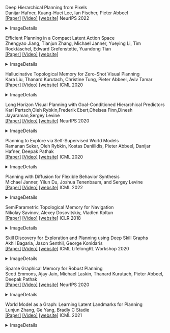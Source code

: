 Deep Hierarchical Planning from Pixels <br />
Danijar Hafner, Kuang-Huei Lee, Ian Fischer, Pieter Abbeel<br />
[[Paper]](https://arxiv.org/abs/2206.04114)  [[Video]](https://danijar.com/project/director/) [[website]](https://www.youtube.com/watch?v=xDUAOyXiRKQ) NeurIPS 2022<br />
<details>
<summary>ImageDetails</summary>
<img src='https://github.com/adityabantwal/BasicML/blob/main/PaperImages/DeepHierarchicalPlanningfromPixels/DeepHierarchicalPlanningfromPixels-F01.png' width=50%><br />
<img src='https://github.com/adityabantwal/BasicML/blob/main/PaperImages/DeepHierarchicalPlanningfromPixels/DeepHierarchicalPlanningfromPixels-F02.png' width=50%><br />
</details>

Efficient Planning in a Compact Latent Action Space <br />
Zhengyao Jiang, Tianjun Zhang, Michael Janner, Yueying Li, Tim Rocktäschel, Edward Grefenstette, Yuandong Tian<br />
[[Paper]](https://arxiv.org/abs/2208.10291)  [[Video]](https://sites.google.com/view/latentplan) [[website]]() <br />
<details>
<summary>ImageDetails</summary>
<img src='https://github.com/adityabantwal/BasicML/blob/main/PaperImages/EfficientPlanninginaCompactLatentActionSpace/EfficientPlanninginaCompactLatentActionSpace-F01.png' width=50%><br />
<img src='https://github.com/adityabantwal/BasicML/blob/main/PaperImages/EfficientPlanninginaCompactLatentActionSpace/EfficientPlanninginaCompactLatentActionSpace-F02.png' width=50%><br />
</details>

Hallucinative Topological Memory for Zero-Shot Visual Planning <br />
Kara Liu, Thanard Kurutach, Christine Tung, Pieter Abbeel, Aviv Tamar<br />
[[Paper]](https://arxiv.org/abs/2002.12336)  [[Video]](https://github.com/thanard/hallucinative-topological-memory) [[website]](https://www.youtube.com/watch?v=SQS7XjcrXtI) ICML 2020<br />
<details>
<summary>ImageDetails</summary>
<img src='https://github.com/adityabantwal/BasicML/blob/main/PaperImages/HallucinativeTopologicalMemoryforZero-ShotVisualPlanning/HallucinativeTopologicalMemoryforZero-ShotVisualPlanning-F01.png' width=50%><br />
<img src='https://github.com/adityabantwal/BasicML/blob/main/PaperImages/HallucinativeTopologicalMemoryforZero-ShotVisualPlanning/HallucinativeTopologicalMemoryforZero-ShotVisualPlanning-F02.png' width=50%><br />
</details>

Long Horizon Visual Planning with Goal-Conditioned Hierarchical Predictors <br />
Karl Pertsch,Oleh Rybkin,Frederik Ebert,Chelsea Finn,Dinesh Jayaraman,Sergey Levine<br />
[[Paper]](https://arxiv.org/abs/2006.13205)  [[Video]](https://orybkin.github.io/video-gcp/) [[website]](https://www.youtube.com/watch?v=bbIQepxyaVw) NeurIPS 2020<br />
<details>
<summary>ImageDetails</summary>
<img src='https://github.com/adityabantwal/BasicML/blob/main/PaperImages/LongHorizonVisualPlanningwithGoal-ConditionedHierarchicalPredictors/LongHorizonVisualPlanningwithGoal-ConditionedHierarchicalPredictors-F01.png' width=50%><br />
<img src='https://github.com/adityabantwal/BasicML/blob/main/PaperImages/LongHorizonVisualPlanningwithGoal-ConditionedHierarchicalPredictors/LongHorizonVisualPlanningwithGoal-ConditionedHierarchicalPredictors-F02.png' width=50%><br />
</details>

Planning to Explore via Self-Supervised World Models <br />
Ramanan Sekar, Oleh Rybkin, Kostas Daniilidis, Pieter Abbeel, Danijar Hafner, Deepak Pathak<br />
[[Paper]](https://arxiv.org/abs/2005.05960)  [[Video]](https://ramanans1.github.io/plan2explore/) [[website]](https://www.youtube.com/watch?v=gan79mAVfq8) ICML 2020<br />
<details>
<summary>ImageDetails</summary>
<img src='https://github.com/adityabantwal/BasicML/blob/main/PaperImages/PlanningtoExploreviaSelf-SupervisedWorldModels/PlanningtoExploreviaSelf-SupervisedWorldModels-F01.png' width=50%><br />
<img src='https://github.com/adityabantwal/BasicML/blob/main/PaperImages/PlanningtoExploreviaSelf-SupervisedWorldModels/PlanningtoExploreviaSelf-SupervisedWorldModels-F02.png' width=50%><br />
</details>

Planning with Diffusion for Flexible Behavior Synthesis <br />
Michael Janner, Yilun Du, Joshua Tenenbaum, and Sergey Levine<br />
[[Paper]](https://arxiv.org/abs/2205.09991)  [[Video]](https://diffusion-planning.github.io/) [[website]](https://drive.google.com/file/d/1JxCJcRfDSt1brpUJkgEGL3Li3-loxGug/view) ICML 2022<br />
<details>
<summary>ImageDetails</summary>
<img src='https://github.com/adityabantwal/BasicML/blob/main/PaperImages/PlanningwithDiffusionforFlexibleBehaviorSynthesis/PlanningwithDiffusionforFlexibleBehaviorSynthesis-F01.png' width=50%><br />
<img src='https://github.com/adityabantwal/BasicML/blob/main/PaperImages/PlanningwithDiffusionforFlexibleBehaviorSynthesis/PlanningwithDiffusionforFlexibleBehaviorSynthesis-F02.png' width=50%><br />
</details>

 SemiParametric Topological Memory for Navigation <br />
Nikolay Savinov, Alexey Dosovitskiy, Vladlen Koltun<br />
[[Paper]](https://arxiv.org/abs/1803.00653)  [[Video]](https://github.com/nsavinov/SPTM) [[website]](https://www.youtube.com/watch?v=PyQe7nsedkY) ICLR 2018<br />
<details>
<summary>ImageDetails</summary>
<img src='https://github.com/adityabantwal/BasicML/blob/main/PaperImages/SemiParametricTopologicalMemoryforNavigation/SemiParametricTopologicalMemoryforNavigation-F01.png' width=50%><br />
<img src='https://github.com/adityabantwal/BasicML/blob/main/PaperImages/SemiParametricTopologicalMemoryforNavigation/SemiParametricTopologicalMemoryforNavigation-F02.png' width=50%><br />
</details>

Skill Discovery for Exploration and Planning using Deep Skill Graphs <br />
Akhil Bagaria, Jason Senthil, George Konidaris <br />
[[Paper]](https://openreview.net/forum?id=-mvAo5hWNp)  [[Video]](https://sites.google.com/brown.edu/dsg/) [[website]](https://www.youtube.com/watch?v=KLjonDBiKx0) ICML LifelongRL Workshop 2020<br />
<details>
<summary>ImageDetails</summary>
<img src='https://github.com/adityabantwal/BasicML/blob/main/PaperImages/SkillDiscoveryforExplorationandPlanningusingDeepSkillGraphs/SkillDiscoveryforExplorationandPlanningusingDeepSkillGraphs-F01.png' width=50%><br />
<img src='https://github.com/adityabantwal/BasicML/blob/main/PaperImages/SkillDiscoveryforExplorationandPlanningusingDeepSkillGraphs/SkillDiscoveryforExplorationandPlanningusingDeepSkillGraphs-F02.png' width=50%><br />
</details>

Sparse Graphical Memory for Robust Planning <br />
Scott Emmons, Ajay Jain, Michael Laskin, Thanard Kurutach, Pieter Abbeel, Deepak Pathak<br />
[[Paper]](https://arxiv.org/abs/2003.06417)  [[Video]](https://mishalaskin.github.io/sgm/) [[website]](https://www.youtube.com/watch?v=n3F3i7F3Lcg)  NeurIPS 2020<br />
<details>
<summary>ImageDetails</summary>
<img src='https://github.com/adityabantwal/BasicML/blob/main/PaperImages/SparseGraphicalMemoryforRobustPlanning/SparseGraphicalMemoryforRobustPlanning-F01.png' width=50%><br />
<img src='https://github.com/adityabantwal/BasicML/blob/main/PaperImages/SparseGraphicalMemoryforRobustPlanning/SparseGraphicalMemoryforRobustPlanning-F02.png' width=50%><br />
</details>

World Model as a Graph: Learning Latent Landmarks for Planning <br />
Lunjun Zhang, Ge Yang, Bradly C Stadie<br />
[[Paper]](https://arxiv.org/abs/2011.12491)  [[Video]](https://sites.google.com/view/latent-landmarks/) [[website]](https://crossminds.ai/video/world-model-as-a-graph-learning-latent-landmarks-for-planning-606ff243f43a7f2f827c1add/) ICML 2021<br />
<details>
<summary>ImageDetails</summary>
<img src='https://github.com/adityabantwal/BasicML/blob/main/PaperImages/WorldModelasaGraphLearningLatentLandmarksforPlanning/WorldModelasaGraphLearningLatentLandmarksforPlanning-F01.png' width=50%><br />
<img src='https://github.com/adityabantwal/BasicML/blob/main/PaperImages/WorldModelasaGraphLearningLatentLandmarksforPlanning/WorldModelasaGraphLearningLatentLandmarksforPlanning-F02.png' width=50%><br />
</details>

